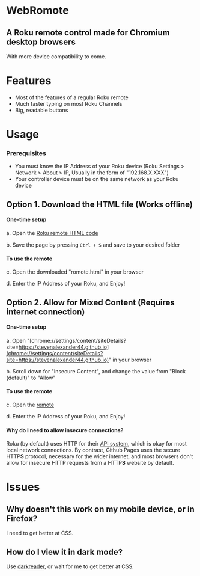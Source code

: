# WebRomote
## A Roku remote control made for Chromium desktop browsers
With more device compatibility to come.

# Features
* Most of the features of a regular Roku remote
* Much faster typing on most Roku Channels
* Big, readable buttons

# Usage

### Prerequisites
* You must know the IP Address of your Roku device (Roku Settings > Network > About > IP, Usually in the form of "192.168.X.XXX")
* Your controller device must be on the same network as your Roku device

## Option 1. Download the HTML file (Works offline)
#### One-time setup
a. Open the [Roku remote HTML code](https://raw.githubusercontent.com/StevenAlexander44/WebRomote/main/romote.html)

b. Save the page by pressing `Ctrl + S` and save to your desired folder

#### To use the remote
c. Open the downloaded "romote.html" in your browser

d. Enter the IP Address of your Roku, and Enjoy!

## Option 2. Allow for Mixed Content (Requires internet connection)
#### One-time setup
a. Open "[chrome://settings/content/siteDetails?site=https://stevenalexander44.github.io](chrome://settings/content/siteDetails?site=https://stevenalexander44.github.io)" in your browser

b. Scroll down for "Insecure Content", and change the value from "Block (default)" to "Allow"

#### To use the remote
c. Open the [remote](https://stevenalexander44.github.io/WebRomote/romote.html)

d. Enter the IP Address of your Roku, and Enjoy!

#### Why do I need to allow insecure connections?
Roku (by default) uses HTTP for their [API system](https://developer.roku.com/docs/developer-program/debugging/external-control-api.md), which is okay for most local network connections. By contrast, Github Pages uses the secure HTTP**S** protocol, necessary for the wider internet, and most browsers don't allow for insecure HTTP requests from a HTTP**S** website by default.

# Issues

## Why doesn't this work on my mobile device, or in Firefox?
I need to get better at CSS.

## How do I view it in dark mode?
Use [darkreader](https://chrome.google.com/webstore/detail/dark-reader/eimadpbcbfnmbkopoojfekhnkhdbieeh), or wait for me to get better at CSS.
